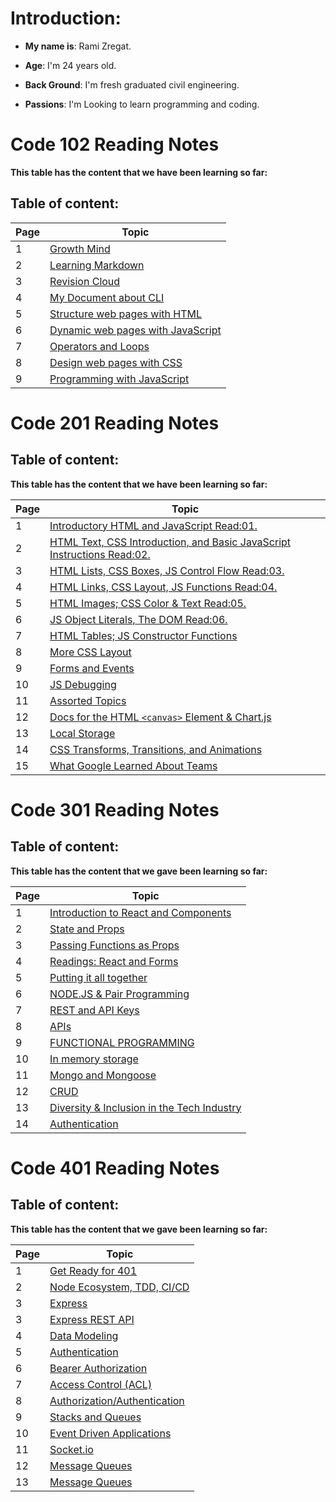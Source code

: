
# Introduction:

- **My name is**: Rami Zregat.

- **Age**: I'm 24 years old.

- **Back Ground**: I'm fresh graduated civil engineering.

- **Passions**: I'm Looking to learn programming and coding.

# Code 102 Reading Notes

 **This table has the content that we have been learning so far:**

## Table of content:

Page|Topic
----|-----
1|[Growth Mind](https://ramizregat.github.io/reading-notes/growthmind)
2|[Learning Markdown](https://ramizregat.github.io/reading-notes/Learning%20Markdown)
3|[Revision Cloud](https://ramizregat.github.io/reading-notes/Revision%20Cloud)
4|[My Document about CLI](https://ramizregat.github.io/reading-notes/DocumentYourReadings)
5|[Structure web pages with HTML](https://ramizregat.github.io/reading-notes/Structure-web-pages-with-HTML)
6|[Dynamic web pages with JavaScript](https://ramizregat.github.io/reading-notes/Dynamic%20web%20pages%20with%20JavaScript)
7|[Operators and Loops](https://ramizregat.github.io/reading-notes/Operators%20and%20Loops)
8|[Design web pages with CSS](https://ramizregat.github.io/reading-notes/Design%20web%20pages%20with%20CSS)
9| [Programming with JavaScript](https://ramizregat.github.io/reading-notes/Programming%20with%20JavaScript)


# Code 201 Reading Notes

## Table of content:

**This table has the content that we have been learning so far:**

Page|Topic
----|-----
1| [Introductory HTML and JavaScript Read:01.](https://ramizregat.github.io/reading-notes/class-01)
2|[HTML Text, CSS Introduction, and Basic JavaScript Instructions Read:02.](https://ramizregat.github.io/reading-notes/class-02)
3|[HTML Lists, CSS Boxes, JS Control Flow Read:03.](https://ramizregat.github.io/reading-notes/class-03)
4|[HTML Links, CSS Layout, JS Functions Read:04.](https://ramizregat.github.io/reading-notes/class-04)
5|[HTML Images; CSS Color & Text Read:05.](https://ramizregat.github.io/reading-notes/class-05)
6|[JS Object Literals, The DOM Read:06.](https://ramizregat.github.io/reading-notes/class-06)
7| [HTML Tables; JS Constructor Functions](https://ramizregat.github.io/reading-notes/class-07)
8|[More CSS Layout](https://ramizregat.github.io/reading-notes/class-08)
9|[Forms and Events](https://ramizregat.github.io/reading-notes/class-09)
10|[JS Debugging](https://ramizregat.github.io/reading-notes/class-10)
11|[Assorted Topics](https://ramizregat.github.io/reading-notes/class-11)
12|[Docs for the HTML `<canvas>` Element & Chart\.js](https://ramizregat.github.io/reading-notes/class-12)
13|[Local Storage](https://ramizregat.github.io/reading-notes/class-13)
14|[CSS Transforms, Transitions, and Animations](https://ramizregat.github.io/reading-notes/class-14a)
15|[What Google Learned About Teams](https://ramizregat.github.io/reading-notes/class-14b)


# Code 301 Reading Notes

## Table of content:

**This table has the content that we gave been learning so far:**

Page|Topic
----|----
1|[Introduction to React and Components](https://ramizregat.github.io/reading-notes/Reading-Class-01)
2|[State and Props](https://ramizregat.github.io/reading-notes/Reading-Class-02)
3|[Passing Functions as Props](https://ramizregat.github.io/reading-notes/Reading-Class-03)
4|[Readings: React and Forms](https://ramizregat.github.io/reading-notes/Reading-Class-04)
5|[Putting it all together](https://ramizregat.github.io/reading-notes/Reading-Class-05)
6|[NODE.JS & Pair Programming](https://ramizregat.github.io/reading-notes/Reading-Class-06)
7|[REST and API Keys](https://ramizregat.github.io/reading-notes/Reading-Class-07)
8|[APIs](https://ramizregat.github.io/reading-notes/Reading-Class-08)
9|[FUNCTIONAL PROGRAMMING](https://ramizregat.github.io/reading-notes/Reading-Class-09)
10|[In memory storage](https://ramizregat.github.io/reading-notes/Reading-Class-10)
11|[Mongo and Mongoose](https://ramizregat.github.io/reading-notes/Reading-Class-11)
12|[CRUD](https://ramizregat.github.io/reading-notes/Reading-Class-12)
13|[Diversity & Inclusion in the Tech Industry](https://ramizregat.github.io/reading-notes/Reading-Class-13)
14|[Authentication](https://ramizregat.github.io/reading-notes/Reading-Class-14)


# Code 401 Reading Notes

## Table of content:

**This table has the content that we gave been learning so far:**

Page|Topic
---|---
1|[Get Ready for 401](https://ramizregat.github.io/reading-notes/401-Reading-Class-00)
2|[Node Ecosystem, TDD, CI/CD](https://ramizregat.github.io/reading-notes/401-Reading-Class-01)
3|[Express](https://ramizregat.github.io/reading-notes/401-Reading-Class-02)
3|[Express REST API](https://ramizregat.github.io/reading-notes/401-Reading-Class-03)
4|[Data Modeling](https://ramizregat.github.io/reading-notes/401-Reading-Class-04)
5|[Authentication](https://ramizregat.github.io/reading-notes/401-Reading-Class-06)
6|[Bearer Authorization](https://ramizregat.github.io/reading-notes/401-Reading-Class-07)
7|[Access Control (ACL)](https://ramizregat.github.io/reading-notes/401-Reading-Class-08)
8|[Authorization/Authentication](https://ramizregat.github.io/reading-notes/401-Reading-Class-09)
9|[Stacks and Queues](https://ramizregat.github.io/reading-notes/401-Reading-Class-10)
10|[Event Driven Applications](https://ramizregat.github.io/reading-notes/401-Reading-Class-11)
11|[Socket.io](https://ramizregat.github.io/reading-notes/401-Reading-Class-12)
12|[Message Queues](https://ramizregat.github.io/reading-notes/401-Reading-Class-13)
13|[Message Queues](https://ramizregat.github.io/reading-notes/401-Reading-Class-14)